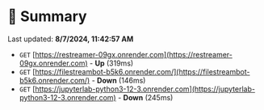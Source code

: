 # 📖 Summary
Last updated: **8/7/2024, 11:42:57 AM**

- `GET` [https://restreamer-09gx.onrender.com](https://restreamer-09gx.onrender.com) - **Up** (319ms)
- `GET` [https://filestreambot-b5k6.onrender.com/](https://filestreambot-b5k6.onrender.com/) - **Down** (146ms)
- `GET` [https://jupyterlab-python3-12-3.onrender.com](https://jupyterlab-python3-12-3.onrender.com) - **Down** (245ms)
